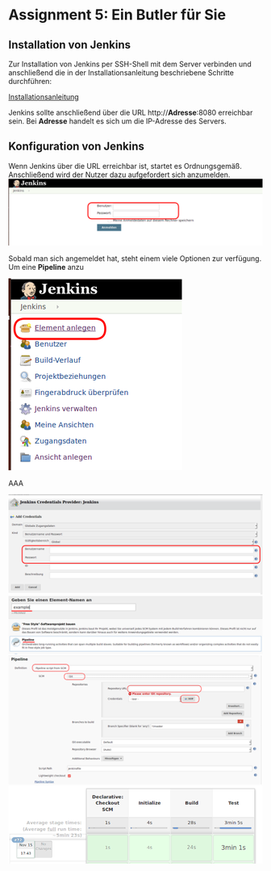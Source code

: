 #  Assignment 5: Ein Butler für Sie
## Installation von Jenkins
Zur Installation von Jenkins per SSH-Shell mit dem Server verbinden und anschließend die in der Installationsanleitung beschriebene Schritte durchführen:

[Installationsanleitung](https://www.digitalocean.com/community/tutorials/how-to-install-jenkins-on-ubuntu-16-04#step-4-%E2%80%94-setting-up-jenkins)

Jenkins sollte anschließend über die URL http://**Adresse**:8080 erreichbar sein. Bei **Adresse** handelt es sich um die IP-Adresse des Servers.

## Konfiguration von Jenkins
Wenn Jenkins über die URL erreichbar ist, startet es Ordnungsgemäß. 
Anschließend wird der Nutzer dazu aufgefordert sich anzumelden.
<img src="Bilder/jenkins/1_login.png">

Sobald man sich angemeldet hat, steht einem viele Optionen zur verfügung. Um eine **Pipeline** anzu

<img src="Bilder/jenkins/2_anlegen.png">

AAA

<img src="Bilder/jenkins/3_credentials.png">


<img src="Bilder/jenkins/4_typ.png">
<img src="Bilder/jenkins/5_pipelineconfig.png">
<img src="Bilder/jenkins/6_pipeline.png">
